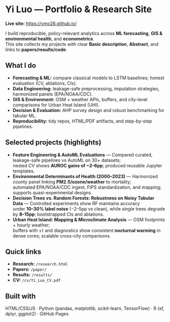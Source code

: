 # Yi Luo — Portfolio & Research Site
**Live site:** https://ymo26.github.io/

I build reproducible, policy-relevant analytics across **ML forecasting**, **GIS & environmental health**, and **econometrics**.  
This site collects my projects with clear **Basic description**, **Abstract**, and links to **papers/results/code**.

## What I do
- **Forecasting & ML:** compare classical models to LSTM baselines; honest evaluation (CV, ablations, CIs).
- **Data Engineering:** leakage-safe preprocessing, imputation strategies, harmonized panels (EPA/NOAA/CDC).
- **GIS & Environment:** OSM + weather APIs, buffers, and city-level comparisons for Urban Heat Island (UHI).
- **Decision & Evaluation:** AHP survey design and robust benchmarking for tabular ML.
- **Reproducibility:** tidy repos, HTML/PDF artifacts, and step-by-step pipelines.

## Selected projects (highlights)
- **Feature Engineering & AutoML Evaluations** — Compared curated, leakage-safe pipelines vs AutoML on 30+ datasets;  
  nested CV shows **AUROC gains of ~2–6pp**; produced reusable Jupyter templates.
- **Environmental Determinants of Health (2000–2023)** — Harmonized county panel linking **PM2.5/ozone/weather** to mortality;  
  automated EPA/NOAA/CDC ingest, FIPS standardization, and mapping; supports quasi-experimental designs.
- **Decision Trees vs. Random Forests: Robustness on Noisy Tabular Data** — Controlled experiments show RF maintains accuracy  
  under **10–30% label noise** (−2–5pp vs clean), while single trees degrade by **8–15pp**; bootstrapped CIs and ablations.
- **Urban Heat Island: Mapping & Microclimate Analysis** — OSM footprints + hourly weather;  
  buffers with `sf` and diagnostics show consistent **nocturnal warming** in dense cores; scalable cross-city comparisons.

## Quick links
- **Research:** `/research.html`
- **Papers:** `/paper/`
- **Results:** `/results/`
- **CV:** `/cv/Yi_Luo_CV.pdf`

## Built with
HTML/CSS/JS · Python (pandas, matplotlib, scikit-learn, TensorFlow) · R (sf, dplyr, ggplot2) · GitHub Pages
